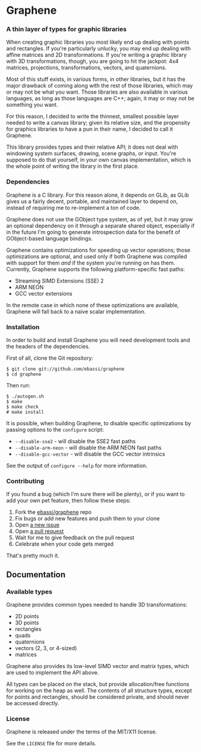 # Graphene
###  A thin layer of types for graphic libraries

When creating graphic libraries you most likely end up dealing with points
and rectangles. If you're particularly unlucky, you may end up dealing
with affine matrices and 2D transformations. If you're writing a graphic
library with 3D transformations, though, you are going to hit the jackpot:
4x4 matrices, projections, transformations, vectors, and quaternions.

Most of this stuff exists, in various forms, in other libraries, but it
has the major drawback of coming along with the rest of those libraries,
which may or may not be what you want. Those libraries are also available
in various languages, as long as those languages are C++; again, it may or
may not be something you want.

For this reason, I decided to write the thinnest, smallest possible layer
needed to write a canvas library; given its relative size, and the
propensity for graphics libraries to have a pun in their name, I decided
to call it Graphene.

This library provides types and their relative API; it does not deal with
windowing system surfaces, drawing, scene graphs, or input. You're
supposed to do that yourself, in your own canvas implementation, which is
the whole point of writing the library in the first place.

### Dependencies

Graphene is a C library. For this reason alone, it depends on GLib, as
GLib gives us a fairly decent, portable, and maintained layer to depend
on, instead of requiring me to re-implement a ton of code.

Graphene does not use the GObject type system, as of yet, but it may grow
an optional dependency on it through a separate shared object, especially
if in the future I'm going to generate introspection data for the benefit
of GObject-based language bindings.

Graphene contains optimizations for speeding up vector operations; those
optimizations are optional, and used only if both Graphene was compiled
with support for them *and* if the system you're running on has them.
Currently, Graphene supports the following platform-specific fast paths:

 * Streaming SIMD Extensions (SSE) 2
 * ARM NEON
 * GCC vector extensions

In the remote case in which none of these optimizations are available,
Graphene will fall back to a naive scalar implementation.

### Installation

In order to build and install Graphene you will need development tools and
the headers of the dependencies.

First of all, clone the Git repository:

    $ git clone git://github.com/ebassi/graphene
    $ cd graphene

Then run:

    $ ./autogen.sh
    $ make
    $ make check
    # make install

It is possible, when building Graphene, to disable specific optimizations by
passing options to the `configure` script:

 * `--disable-sse2` - will disable the SSE2 fast paths
 * `--disable-arm-neon` - will disable the ARM NEON fast paths
 * `--disable-gcc-vector` - will disable the GCC vector intrinsics

See the output of `configure --help` for more information.

### Contributing

If you found a bug (which I'm sure there will be plenty), or if you want
to add your own pet feature, then follow these steps:

 1. Fork the [ebassi/graphene](https://github.com/ebassi/graphene) repo
 2. Fix bugs or add new features and push them to your clone
 3. Open [a new issue](https://github.com/ebassi/graphene/issues/new)
 4. Open [a pull request](https://github.com/ebassi/graphene/pulls)
 5. Wait for me to give feedback on the pull request
 6. Celebrate when your code gets merged

That's pretty much it.

## Documentation

### Available types

Graphene provides common types needed to handle 3D transformations:

 * 2D points
 * 3D points
 * rectangles
 * quads
 * quaternions
 * vectors (2, 3, or 4-sized)
 * matrices

Graphene also provides its low-level SIMD vector and matrix types, which are
used to implement the API above.

All types can be placed on the stack, but provide allocation/free functions
for working on the heap as well. The contents of all structure types, except
for points and rectangles, should be considered private, and should never be
accessed directly.

### License

Graphene is released under the terms of the MIT/X11 license.

See the `LICENSE` file for more details.
